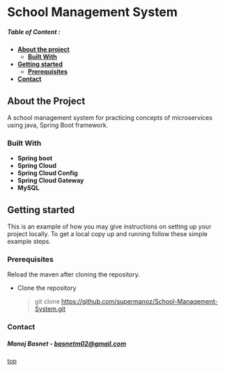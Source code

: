 # School Management System

##### Table of Content :
* **[About the project](#about-the-project)**
    * **[Built With](#built-with)**
* **[Getting started](#getting-started)**
    * **[Prerequisites](#prerequisites)**
* **[Contact](#contact)**


## About the Project

A school management system for practicing concepts of microservices using java, Spring Boot framework.


### Built With

* **Spring boot**
* **Spring Cloud**
* **Spring Cloud Config**
* **Spring Cloud Gateway**
* **MySQL**

## Getting started

This is an example of how you may give instructions on setting up your project locally. To get a local copy up and running follow these simple example steps.

### Prerequisites

Reload the maven after cloning the repository.

* Clone the repository
    > git clone https://github.com/supermanoz/School-Management-System.git


### Contact
##### Manoj Basnet - <basnetm02@gmail.com>


[top](#school-management-system)



 
 
 